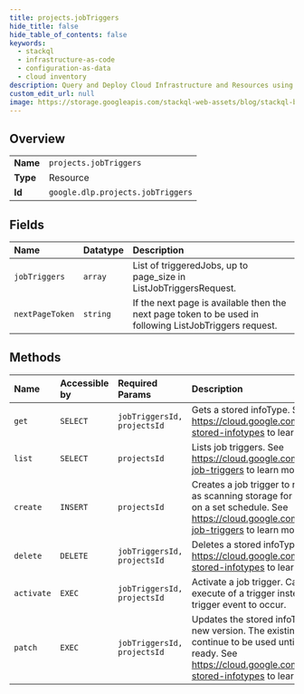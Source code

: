 ```yaml
---
title: projects.jobTriggers
hide_title: false
hide_table_of_contents: false
keywords:
  - stackql
  - infrastructure-as-code
  - configuration-as-data
  - cloud inventory
description: Query and Deploy Cloud Infrastructure and Resources using SQL
custom_edit_url: null
image: https://storage.googleapis.com/stackql-web-assets/blog/stackql-blog-post-featured-image.png
---
```

  
    

## Overview
<table><tbody>
<tr><td><b>Name</b></td><td><code>projects.jobTriggers</code></td></tr>
<tr><td><b>Type</b></td><td>Resource</td></tr>
<tr><td><b>Id</b></td><td><code>google.dlp.projects.jobTriggers</code></td></tr>
</tbody></table>

## Fields
| Name | Datatype | Description |
|:-----|:---------|:------------|
| `jobTriggers` | `array` | List of triggeredJobs, up to page_size in ListJobTriggersRequest. |
| `nextPageToken` | `string` | If the next page is available then the next page token to be used in following ListJobTriggers request. |
## Methods
| Name | Accessible by | Required Params | Description |
|:-----|:--------------|:----------------|:------------|
| `get` | `SELECT` | `jobTriggersId, projectsId` | Gets a stored infoType. See https://cloud.google.com/dlp/docs/creating-stored-infotypes to learn more. |
| `list` | `SELECT` | `projectsId` | Lists job triggers. See https://cloud.google.com/dlp/docs/creating-job-triggers to learn more. |
| `create` | `INSERT` | `projectsId` | Creates a job trigger to run DLP actions such as scanning storage for sensitive information on a set schedule. See https://cloud.google.com/dlp/docs/creating-job-triggers to learn more. |
| `delete` | `DELETE` | `jobTriggersId, projectsId` | Deletes a stored infoType. See https://cloud.google.com/dlp/docs/creating-stored-infotypes to learn more. |
| `activate` | `EXEC` | `jobTriggersId, projectsId` | Activate a job trigger. Causes the immediate execute of a trigger instead of waiting on the trigger event to occur. |
| `patch` | `EXEC` | `jobTriggersId, projectsId` | Updates the stored infoType by creating a new version. The existing version will continue to be used until the new version is ready. See https://cloud.google.com/dlp/docs/creating-stored-infotypes to learn more. |

